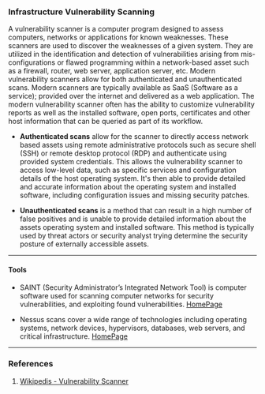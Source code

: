 ### Infrastructure Vulnerability Scanning

A vulnerability scanner is a computer program designed to assess computers, networks or applications for known weaknesses. These scanners are used to discover the weaknesses of a given system. They are utilized in the identification and detection of vulnerabilities arising from mis-configurations or flawed programming within a network-based asset such as a firewall, router, web server, application server, etc. Modern vulnerability scanners allow for both authenticated and unauthenticated scans. Modern scanners are typically available as SaaS (Software as a service); provided over the internet and delivered as a web application. The modern vulnerability scanner often has the ability to customize vulnerability reports as well as the installed software, open ports, certificates and other host information that can be queried as part of its workflow.

- **Authenticated scans** allow for the scanner to directly access network based assets using remote administrative protocols such as secure shell (SSH) or remote desktop protocol (RDP) and authenticate using provided system credentials. This allows the vulnerability scanner to access low-level data, such as specific services and configuration details of the host operating system. It's then able to provide detailed and accurate information about the operating system and installed software, including configuration issues and missing security patches.

- **Unauthenticated scans** is a method that can result in a high number of false positives and is unable to provide detailed information about the assets operating system and installed software. This method is typically used by threat actors or security analyst trying determine the security posture of externally accessible assets.

---

#### Tools

- SAINT (Security Administrator’s Integrated Network Tool) is computer software used for scanning computer networks for security vulnerabilities, and exploiting found vulnerabilities. [HomePage](https://www.carson-saint.com)

- Nessus scans cover a wide range of technologies including operating systems, network devices, hypervisors, databases, web servers, and critical infrastructure. [HomePage](https://www.tenable.com/products/nessus/nessus-professional)

---

### References

1. [Wikipedis - Vulnerability Scanner](https://en.wikipedia.org/wiki/Vulnerability_scanner)
